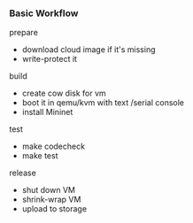 ### Basic Workflow

prepare
- download cloud image if it's missing
- write-protect it

build
- create cow disk for vm
- boot it in qemu/kvm with text /serial console
- install Mininet

test
- make codecheck
- make test
	
release
- shut down VM
- shrink-wrap VM
- upload to storage
